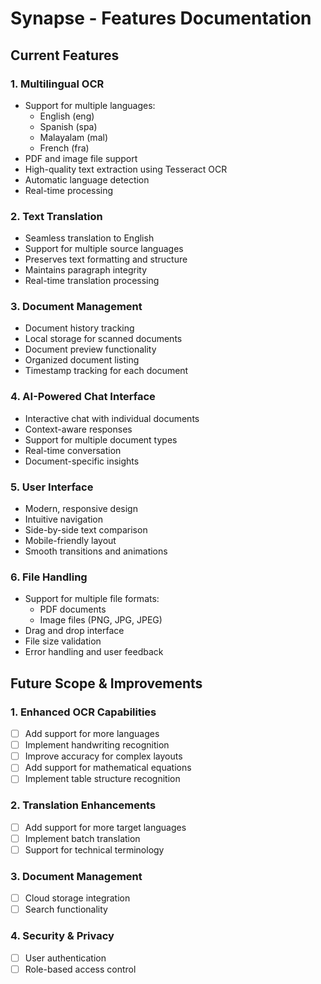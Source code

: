 # Synapse - Features Documentation

## Current Features

### 1. Multilingual OCR

- Support for multiple languages:
    - English (eng)
    - Spanish (spa)
    - Malayalam (mal)
    - French (fra)
- PDF and image file support
- High-quality text extraction using Tesseract OCR
- Automatic language detection
- Real-time processing

### 2. Text Translation

- Seamless translation to English
- Support for multiple source languages
- Preserves text formatting and structure
- Maintains paragraph integrity
- Real-time translation processing

### 3. Document Management

- Document history tracking
- Local storage for scanned documents
- Document preview functionality
- Organized document listing
- Timestamp tracking for each document

### 4. AI-Powered Chat Interface

- Interactive chat with individual documents
- Context-aware responses
- Support for multiple document types
- Real-time conversation
- Document-specific insights

### 5. User Interface

- Modern, responsive design
- Intuitive navigation
- Side-by-side text comparison
- Mobile-friendly layout
- Smooth transitions and animations

### 6. File Handling

- Support for multiple file formats:
    - PDF documents
    - Image files (PNG, JPG, JPEG)
- Drag and drop interface
- File size validation
- Error handling and user feedback

## Future Scope & Improvements

### 1. Enhanced OCR Capabilities

- [ ]  Add support for more languages
- [ ]  Implement handwriting recognition
- [ ]  Improve accuracy for complex layouts
- [ ]  Add support for mathematical equations
- [ ]  Implement table structure recognition

### 2. Translation Enhancements

- [ ]  Add support for more target languages
- [ ]  Implement batch translation
- [ ]  Support for technical terminology

### 3. Document Management

- [ ]  Cloud storage integration
- [ ]  Search functionality

### 4. Security & Privacy

- [ ]  User authentication
- [ ]  Role-based access control
